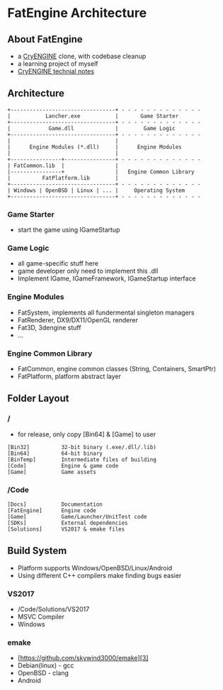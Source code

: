 # FatEngine Architecture

## About FatEngine

 * a [CryENGINE][1] clone, with codebase cleanup
 * a learning project of myself
 * [CryENGINE technial notes][2]


## Architecture

```
+---------------------------------+ - - - - - - - - - - - - -
|           Lancher.exe           |       Game Starter
+---------------------------------+ - - - - - - - - - - - - -
|            Game.dll             |        Game Logic
+---------------------------------+ - - - - - - - - - - - - -
|                                 |
|      Engine Modules (*.dll)     |      Engine Modules
|                                 |
+----------------+----------------+ - - - - - - - - - - - - -
| FatCommon.lib  |                |
|----------------+                |   Engine Common Library      
|          FatPlatform.lib        |
+---------------------------------+ - - - - - - - - - - - - -
| Windows | OpenBSD | Linux | ... |     Operating System
+---------------------------------+ - - - - - - - - - - - - -
```

### Game Starter

 * start the game using IGameStartup

### Game Logic

 * all game-specific stuff here
 * game developer only need to implement this .dll
 * Implement IGame, IGameFramework, IGameStartup interface

### Engine Modules

 * FatSystem, implements all fundermental singleton managers
 * FatRenderer, DX9/DX11/OpenGL renderer
 * Fat3D, 3dengine stuff
 * ...

### Engine Common Library

 * FatCommon, engine common classes (String, Containers, SmartPtr)
 * FatPlatform, platform abstract layer


## Folder Layout

### /

 * for release, only copy [Bin64] & [Game] to user

```
[Bin32]          32-bit binary (.exe/.dll/.lib)
[Bin64]          64-bit binary
[BinTemp]        Intermediate files of building
[Code]           Engine & game code
[Game]           Game assets
```

### /Code

```
[Docs]           Documentation
[FatEngine]      Engine code
[Game]           Game/Launcher/UnitTest code
[SDKs]           External dependencies
[Solutions]      VS2017 & emake files
```


## Build System

 * Platform supports Windows/OpenBSD/Linux/Android
 * Using different C++ compilers make finding bugs easier

### VS2017

 * /Code/Solutions/VS2017
 * MSVC Compiler
 * Windows

### emake

 * [https://github.com/skywind3000/emake][3]
 * Debian(linux) - gcc
 * OpenBSD - clang
 * Android

[1]:https://github.com/CRYTEK/CRYENGINE
[2]:https://github.com/kasicass/blog/blob/master/fat3d/2020_08_08_cryengine_technical_notes.md
[3]:https://github.com/skywind3000/emake
